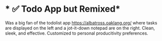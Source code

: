 # * ✅ Todo App but Remixed*
Was a big fan of the todolist app https://albatross.oaklang.org/ where tasks are displayed on the left and a jot-it-down notepad are on the right. Clean, sleek, and effective. Customized to personal producitivity preferences.
